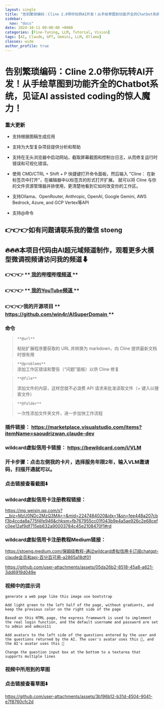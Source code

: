 ```yaml
---
layout: single
title: "告别繁琐编码：Cline 2.0带你玩转AI开发！从手绘草图到功能齐全的Chatbot系统，见证AI assisted coding的惊人魔力！"
sidebar:
  nav: "docs"
date: 2024-10-11 00:00:00 +0800
categories: [Fine-Tuning, LLM, Tutorial, Vision]
tags: [AI, Claude, GPT, Gemini, LLM, Ollama]
classes: wide
author_profile: true
---
```


#  告别繁琐编码：Cline 2.0带你玩转AI开发！从手绘草图到功能齐全的Chatbot系统，见证AI assisted coding的惊人魔力！ 

###  重大更新 

  * 支持根据图稿生成应用 


  * 支持为大型复杂项目提供分析和帮助 


  * 支持在无头浏览器中启动网站，截取屏幕截图和控制台日志，从而修复运行时错误和可视化错误。 


  * 使用 CMD/CTRL + Shift + P 快捷键打开命令面板，然后输入 "Cline： 在新标签页中打开"，在编辑器中以标签页的形式打开扩展。 就可以将 Cline 与你的文件资源管理器并排使用，更清楚地看到它如何改变你的工作区。 


  * 支持Ollama、OpenRouter, Anthropic, OpenAI, Google Gemini, AWS Bedrock, Azure, and GCP Vertex等API 


  * 支持@命令 


##  **👉👉👉如有问题请联系我的徽信 stoeng**

##  **🔥🔥🔥本项目代码由AI超元域频道制作，观看更多大模型微调视频请访问我的频道⬇**

###  **👉👉👉** **[ 我的哔哩哔哩频道 ](<https://space.bilibili.com/3493277319825652>) **

###  **👉👉👉** **[ 我的YouTube频道 ](<https://www.youtube.com/@AIsuperdomain>) **

###  **👉👉👉我的开源项目** **[ https://github.com/win4r/AISuperDomain ](<https://github.com/win4r/AISuperDomain>) **

###  命令 

> ` **@url** `
> 
> 粘贴扩展程序要获取的 URL 并转换为 markdown，向 Cline 提供最新文档时很有用 

> ` **@problems** `   
>  添加工作区错误和警告（“问题”面板）以供 Cline 修复   
> 

> ` **@file** `
> 
> 添加文件的内容，这样您就不必浪费 API 请求来批准读取文件（+ 键入以搜索文件） 

> ` **@folder** `
> 
> 一次性添加文件夹文件，进一步加快工作流程 

###  插件链接： [ https://marketplace.visualstudio.com/items?itemName=saoudrizwan.claude-dev ](<https://marketplace.visualstudio.com/items?itemName=saoudrizwan.claude-dev>)

###  wildcard虚拟信用卡链接： [ https://bewildcard.com/i/VLM ](<https://bewildcard.com/i/VLM>)

###  开卡步骤：点击左侧我的卡片，选择服务年限2年，输入VLM邀请码，扫描开通就可以。 

###  点击链接查看截图⬇️ 

###  wildcard虚拟信用卡注册教程链接： 

[ https://mp.weixin.qq.com/s?__biz=MzU0NDc2MzQ3MA==&mid=2247484020&idx=1&sn=fee448a207cbf3b4ccda8a775f4fe946&chksm=fb767955cc01f043b9e4a5ae926c2e68cefc0ee12af9df715eb632a90003784c45e2108470f1#rd ](<https://mp.weixin.qq.com/s?__biz=MzU0NDc2MzQ3MA==&mid=2247484020&idx=1&sn=fee448a207cbf3b4ccda8a775f4fe946&chksm=fb767955cc01f043b9e4a5ae926c2e68cefc0ee12af9df715eb632a90003784c45e2108470f1#rd>)

###  wildcard虚拟信用卡注册教程Medium链接：   
  
[ https://stoeng.medium.com/保姆级教程-通过wildcard虚拟信用卡订阅chatgpt-claude会员和api-百分百可用-a2865a18df01 ](<https://stoeng.medium.com/%E4%BF%9D%E5%A7%86%E7%BA%A7%E6%95%99%E7%A8%8B-%E9%80%9A%E8%BF%87wildcard%E8%99%9A%E6%8B%9F%E4%BF%A1%E7%94%A8%E5%8D%A1%E8%AE%A2%E9%98%85chatgpt-claude%E4%BC%9A%E5%91%98%E5%92%8Capi-%E7%99%BE%E5%88%86%E7%99%BE%E5%8F%AF%E7%94%A8-a2865a18df01>)

[ https://github.com/user-attachments/assets/05da26b2-8518-45a8-a621-3dd6919d049e ](<https://github.com/user-attachments/assets/05da26b2-8518-45a8-a621-3dd6919d049e>)

###  视频中的提示词 
    
    
    generate a web page like this image use bootstrap
    
    Add light green to the left half of the page, without gradients, and keep the previous color on the right side of the page
    
    Based on this HTML page, the express framework is used to implement the real login function, and the default username and password are set to admin and admin111
    
    Add avatars to the left side of the questions entered by the user and the questions returned by the AI. The user's avatar uses this 👨, and the AI's avatar uses this 🤖
    
    Change the question input box at the bottom to a textarea that supports multiple lines
    

###  视频中所用到的草图 

###  点击链接查看草图⬇️ 

[ https://github.com/user-attachments/assets/3b196b12-b31d-4504-9041-e7f8760cfc2d ](<https://github.com/user-attachments/assets/3b196b12-b31d-4504-9041-e7f8760cfc2d>)
